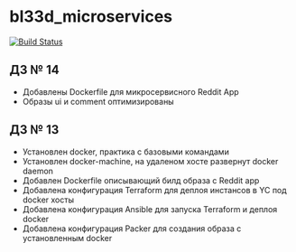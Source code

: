 # bl33d_microservices

[![Build Status](https://travis-ci.com/Otus-DevOps-2020-08/bl33d_microservices.svg?branch=master)](https://travis-ci.com/Otus-DevOps-2020-08/bl33d_microservices)

## ДЗ № 14

- Добавлены Dockerfile для микросервисного Reddit App
- Образы ui и comment оптимизированы

## ДЗ № 13

- Установлен docker, практика с базовыми командами
- Установлен docker-machine, на удаленом хосте развернут docker daemon
- Добавлен Dockerfile описывающий билд образа с Reddit app
- Добавлена конфигурация Terraform для деплоя инстансов в YC под docker хосты
- Добавлена конфигурация Ansible для запуска Terraform и деплоя docker
- Добавлена конфигурация Packer для создания образа с установленным docker
